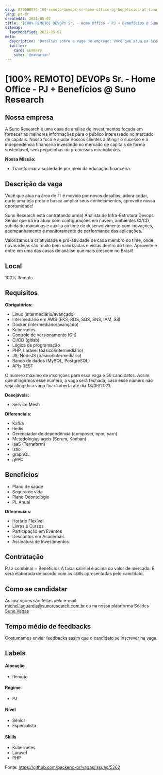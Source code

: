 ```yaml
---
slug: 879500076-100-remoto-devops-sr-home-office-pj-beneficios-at-suno-research
lang: pt-br
createdAt: 2021-05-07
title: '[100% REMOTO] DEVOPs Sr. - Home Office - PJ + Benefícios @ Suno Research - Vaga de Emprego'
sitemap:
  lastModified: 2021-05-07
meta:
  description: 'Detalhes sobre a vaga de emprego: Você que atua na área de TI é movido por novos desafios, adora codar, curte uma tela preta e busca ampliar seus conhecimentos, aproveite nossa oportunidade! Suno Research está contratando um(a) Analista de Infra-Estrutura Devops Sênior que irá irá atuar com configurações em nuvem, ambientes CI/CD, subida de máquinas e auxílio ao time de desenvolvimento com inovações, acompanhamento e monitoramento de performance das aplicações. Valorizamos a criatividade e pró-atividade de cada membro do time, onde novas ideias são muito bem valorizadas e vistas dentro do time. Aproveite e entre em uma das casas de análise que mais crescem no Brasil!'
  twitter:
    card: summary
    site: '@nawarian'
---
```


# [100% REMOTO] DEVOPs Sr. - Home Office - PJ + Benefícios @ Suno Research

## Nossa empresa

A Suno Research é uma casa de análise de investimentos focada em fornecer as melhores informações para o público interessado no mercado de capitais. Nosso foco é ajudar nossos clientes a atingir o sucesso e a independência financeira investindo no mercado de capitais de forma sustentável, sem pegadinhas ou promessas mirabolantes.

**Nossa Missão:**
- Transformar a sociedade por meio da educação financeira.

## Descrição da vaga

Você que atua na área de TI é movido por novos desafios, adora codar, curte uma tela preta e busca ampliar seus conhecimentos, aproveite nossa oportunidade!

Suno Research está contratando um(a) Analista de Infra-Estrutura Devops Sênior que irá irá atuar com configurações em nuvem, ambientes CI/CD, subida de máquinas e auxílio ao time de desenvolvimento com inovações, acompanhamento e monitoramento de performance das aplicações.

Valorizamos a criatividade e pró-atividade de cada membro do time, onde novas ideias são muito bem valorizadas e vistas dentro do time.
Aproveite e entre em uma das casas de análise que mais crescem no Brasil!

## Local

100% Remoto

## Requisitos

**Obrigatórios:**
- Linux (intermediário/avançado)
- Intermediário em AWS (EKS, RDS, SQS, SNS, IAM, S3)
- Docker (intermediário/avançado)
- Kubernetes
- Controle de versionamento (Git)
- CI/CD (gitlab)
- Lógica de programação
- PHP, Laravel (básico/intermediário)
- JS, NodeJS (básico/intermediário)
- Banco de dados (MySQL, PostgreSQL)
- APIs REST

O número máximo de inscrições para essa vaga é 50 candidatos. Assim que atingirmos esse número, a vaga será fechada, caso esse número não seja atingido a vaga ficará aberta até dia 18/06/2021.

**Desejáveis:**
- Service Mesh

**Diferenciais:**
- Kafka
- Redis
- Gerenciador de dependência (composer, npm, yarn)
- Metodologias ágeis (Scrum, Kanban)
- IaaS (Terraform)
- Istio
- graphQL
- gRPC 

## Benefícios

- Plano de saúde
- Seguro de vida
- Plano Odontológio
- PL Anual

**Diferenciais:**
- Horário Flexível
- Livros e Cursos
- Participação em Eventos
- Descontos em Academais
- Assinatura de Investimentos

## Contratação

PJ a combinar + Benefícios
A faixa salarial é acima do valor de mercado. E será elaborada de acordo com as skills apresentadas pelo candidato.

## Como se candidatar

As inscrições são feitas pelo e-mail: michel.laguardia@sunoresearch.com.br ou na nossa plataforma Sólides [Suno Vagas](https://jobs.solides.com/sunoresearch)

## Tempo médio de feedbacks

Costumamos enviar feedbacks assim que o candidato se inscrever na vaga.

## Labels

#### Alocação
- Remoto

#### Regime
- PJ

#### Nível
- Sênior
- Especialista

#### Skills
- Kubernetes
- Laravel
- PHP


Fonte: https://github.com/backend-br/vagas/issues/5262